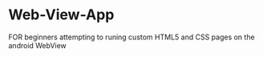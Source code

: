# Web-View-App
FOR beginners attempting to runing custom HTML5 and CSS pages on the android WebView
